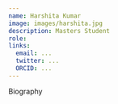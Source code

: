 ```yaml
---
name: Harshita Kumar
image: images/harshita.jpg
description: Masters Student
role: 
links:
  email: ...
  twitter: ...
  ORCID: ...
---
```


Biography 
